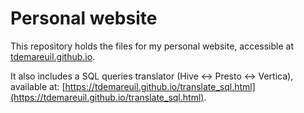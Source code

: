 # Personal website

This repository holds the files for my personal website, accessible at [tdemareuil.github.io](tdemareuil.github.io).

It also includes a SQL queries translator (Hive ↔︎ Presto ↔︎ Vertica), available at: [https://tdemareuil.github.io/translate_sql.html](https://tdemareuil.github.io/translate_sql.html).
